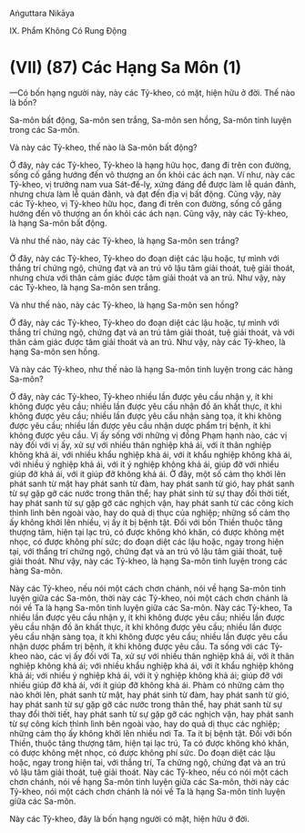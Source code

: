 Aṅguttara Nikāya

IX. Phẩm Không Có Rung Ðộng

# (VII) (87) Các Hạng Sa Môn (1)

—Có bốn hạng người này, này các Tỷ-kheo, có mặt, hiện hữu ở đời. Thế nào là bốn?

Sa-môn bất động, Sa-môn sen trắng, Sa-môn sen hồng, Sa-môn tinh luyện trong các Sa-môn.

Và này các Tỷ-kheo, thế nào là Sa-môn bất động?

Ở đây, này các Tỷ-kheo, Tỷ-kheo là hạng hữu học, đang đi trên con đường, sống cố gắng hướng đến vô thượng an ổn khỏi các ách nạn. Ví như, này các Tỷ-kheo, vị trưởng nam vua Sát-đế-lỵ, xứng đáng để được làm lễ quán đảnh, nhưng chưa làm lễ quán đảnh, và đạt đến địa vị bất động. Cũng vậy, này các Tỷ-kheo, vị Tỷ-kheo hữu học, đang đi trên con đường, sống cố gắng hướng đến vô thượng an ổn khỏi các ách nạn. Cũng vậy, này các Tỷ-kheo, là hạng Sa-môn bất động.

Và như thế nào, này các Tỷ-kheo, là hạng Sa-môn sen trắng?

Ở đây, này các Tỷ-kheo, Tỷ-kheo do đoạn diệt các lậu hoặc, tự mình với thắng trí chứng ngộ, chứng đạt và an trú vô lậu tâm giải thoát, tuệ giải thoát, nhưng chưa với thân cảm giác được tâm giải thoát và an trú. Như vậy, này các Tỷ-kheo, là hạng Sa-môn sen trắng.

Và như thế nào, này các Tỷ-kheo, là hạng Sa-môn sen hồng?

Ở đây, này các Tỷ-kheo, Tỷ-kheo do đoạn diệt các lậu hoặc, tự mình với thắng trí chứng ngộ, chứng đạt và an trú tâm giải thoát, tuệ giải thoát, và với thân cảm giác được tâm giải thoát và an trú. Như vậy, này các Tỷ-kheo, là hạng Sa-môn sen hồng.

Và này các Tỷ-kheo, như thế nào là hạng Sa-môn tinh luyện trong các hàng Sa-môn?

Ở đây, này các Tỷ-kheo, Tỷ-kheo nhiều lần được yêu cầu nhận y, ít khi không được yêu cầu; nhiều lần được yêu cầu nhận đồ ăn khất thực, ít khi không được yêu cầu; nhiều lần được yêu cầu nhận sàng tọa, ít khi không được yêu cầu; nhiều lần được yêu cầu nhận dược phẩm trị bệnh, ít khi không được yêu cầu. Vị ấy sống với những vị đồng Phạm hạnh nào, các vị này đối với vị ấy, xử sự với nhiều thân nghiệp khả ái, với ít thân nghiệp không khả ái, với nhiều khẩu nghiệp khả ái, với ít khẩu nghiệp không khả ái, với nhiều ý nghiệp khả ái, với ít ý nghiệp không khả ái, giúp đỡ với nhiều giúp đỡ khả ái, với ít giúp đỡ không khả ái. Ở đây, một số cảm thọ khởi lên phát sanh từ mật hay phát sanh từ đàm, hay phát sanh từ gió, hay phát sanh từ sự gặp gỡ các nước trong thân thể; hay phát sinh từ sự thay đổi thời tiết, hay phát sanh từ sự gặp gỡ các nghịch vận, hay phát sanh từ các công kích thình lình bên ngoài vào, hay do quả dị thục của nghiệp; những số cảm thọ ấy không khởi lên nhiều, vị ấy ít bị bệnh tật. Ðối với bốn Thiền thuộc tăng thượng tâm, hiện tại lạc trú, có được không khó khăn, có được không mệt nhọc, có được không phí sức; do đoạn diệt các lậu hoặc, ngay trong hiện tại, với thắng trí chứng ngộ, chứng đạt và an trú vô lậu tâm giải thoát, tuệ giải thoát. Như vậy, này các Tỷ-kheo, là hạng Sa-môn tinh luyện trong các hàng Sa-môn.

Này các Tỷ-kheo, nếu nói một cách chơn chánh, nói về hạng Sa-môn tinh luyện giữa các Sa-môn, thời này các Tỷ-kheo, nói một cách chơn chánh là nói về Ta là hạng Sa-môn tinh luyện giữa các Sa-môn. Này các Tỷ-kheo, Ta nhiều lần được yêu cầu nhận y, ít khi không được yêu cầu; nhiều lần được yêu cầu nhận đồ ăn khất thực, ít khi không được yêu cầu; nhiều lần được yêu cầu nhận sàng tọa, ít khi không được yêu cầu; nhiều lần được yêu cầu nhận dược phẩm trị bệnh, ít khi không được yêu cầu. Ta sống với các Tỷ-kheo nào, các vị ấy đối với Ta, xử sự với nhiều thân nghiệp khả ái, với ít thân nghiệp không khả ái; với nhiều khẩu nghiệp khả ái, với ít khẩu nghiệp không khả ái; với nhiều ý nghiệp khả ái, với ít ý nghiệp không khả ái; giúp đỡ với nhiều giúp đỡ khả ái, với ít giúp đỡ không khả ái. Phàm có những cảm thọ nào khởi lên, phát sanh từ mật, hay phát sinh từ đàm, hay phát sanh từ gió, hay phát sanh từ sự gặp gỡ các nước trong thân thể, hay phát sanh từ sự thay đổi thời tiết, hay phát sanh từ sự gặp gỡ các nghịch vận, hay phát sanh từ sự công kích thình lình bên ngoài vào, hay do quả dị thục các nghiệp; những cảm thọ ấy không khởi lên nhiều nơi Ta. Ta ít bị bệnh tật. Ðối với bốn Thiền, thuộc tăng thượng tâm, hiện tại lạc trú, Ta có được không khó khăn, có được không mệt nhọc, có được không phí sức. Do đoạn diệt các lậu hoặc, ngay trong hiện tai, với thắng trí, Ta chứng ngộ, chứng đạt và an trú vô lậu tâm giải thoát, tuệ giải thoát. Này các Tỷ-kheo, nếu có nói một cách chơn chánh, nói về hạng Sa-môn tinh luyện giữa các Sa-môn, thời này các Tỷ-kheo, nói một cách chơn chánh là nói về Ta là hạng Sa-môn tinh luyện giữa các Sa-môn.

Này các Tỷ-kheo, đây là bốn hạng người có mặt, hiện hữu ở đời.


